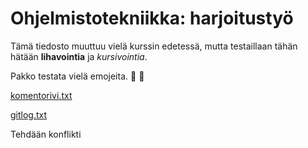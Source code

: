 # Ohjelmistotekniikka: harjoitustyö
Tämä tiedosto muuttuu vielä kurssin edetessä, mutta testaillaan tähän hätään **lihavointia** ja _kursivointia_.


Pakko testata vielä emojeita. :cowboy_hat_face: :clown_face:


[komentorivi.txt](https://github.com/ylireetta/ot-harjoitustyo/blob/master/laskarit/viikko1/komentorivi.txt)

[gitlog.txt](https://github.com/ylireetta/ot-harjoitustyo/blob/master/laskarit/viikko1/gitlog.txt)

Tehdään konflikti
